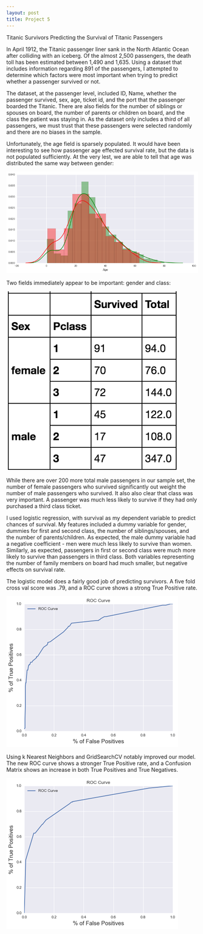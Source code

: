 ```yaml
---
layout: post
title: Project 5
---
```


Titanic Survivors
Predicting the Survival of Titanic Passengers

In April 1912, the Titanic passenger liner sank in the North Atlantic Ocean after
colliding with an iceberg. Of the almost 2,500 passengers, the death toll has been
estimated between 1,490 and 1,635. Using a dataset that includes information regarding
891 of the passengers, I attempted to determine which factors were most important
when trying to predict whether a passenger survived or not.

The dataset, at the passenger level, included ID, Name, whether the passenger
survived, sex, age, ticket id, and the port that the passenger boarded the Titanic.
There are also fields for the number of siblings or spouses on board, the number
of parents or children on board, and the class the patient was staying in. As the
dataset only includes a third of all passengers, we must trust that these passengers
were selected randomly and there are no biases in the sample.

Unfortunately, the age field is sparsely populated. It would have been interesting
to see how passenger age effected survival rate, but the data is not populated
sufficiently. At the very lest, we are able to tell that age was distributed the same
way between gender:

![titanic_age](/images/titanic_age_distribution.png)

Two fields immediately appear to be important: gender and class:

![titanic_summary](/images/Titanic_summary.png)

While there are over 200 more total male passengers in our sample set, the number
of female passengers who survived significantly out weight the number of male passengers
who survived. It also also clear that class was very important. A passenger was
much less likely to survive if they had only purchased a third class ticket.

I used logistic regression, with survival as my dependent variable to predict chances of
survival. My features included a dummy variable for gender, dummies for first and
second class, the number of siblings/spouses, and the number of parents/children.
As expected, the male dummy variable had a negative coefficient - men were much
less likely to survive than women. Similarly, as expected, passengers in first or
second class were much more likely to survive than passengers in third class. Both
variables representing the number of family members on board had much smaller, but
negative effects on survival rate.

The logistic model does a fairly good job of predicting survivors. A five fold
cross val score was .79, and a ROC curve shows a strong True Positive rate.

![titanic_roc](/images/titanic_roc.png)

Using k Nearest Neighbors and GridSearchCV notably improved our model. The new ROC
curve shows a stronger True Positive rate, and a Confusion Matrix shows an increase
in both True Positives and True Negatives.

![titanic_roc2](/images/titanic_roc2.png)
